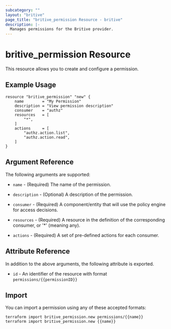 ```yaml
---
subcategory: ""
layout: "britive"
page_title: "britive_permission Resource - britive"
description: |-
  Manages permissions for the Britive provider.
---
```


# britive_permission Resource

This resource allows you to create and configure a permission.

## Example Usage

```hcl
resource "britive_permission" "new" {
    name        = "My Permission"
    description = "View permission description"
    consumer    = "authz"
    resources   = [
        "*",
    ]
    actions     = [
        "authz.action.list",
        "authz.action.read",
    ]
}
```

## Argument Reference

The following arguments are supported:

* `name` - (Required) The name of the permission.

* `description` - (Optional) A description of the permission.

* `consumer` - (Required) A component/entity that will use the policy engine for access decisions.

* `resources` - (Required) A resource in the definition of the corresponding consumer, or '*' (meaning any).

* `actions` - (Required) A set of pre-defined actions for each consumer.

## Attribute Reference

In addition to the above arguments, the following attribute is exported.

* `id` - An identifier of the resource with format `permissions/{{permissionID}}`

## Import

You can import a permission using any of these accepted formats:

```SH
terraform import britive_permission.new permissions/{{name}}
terraform import britive_permission.new {{name}}
```
